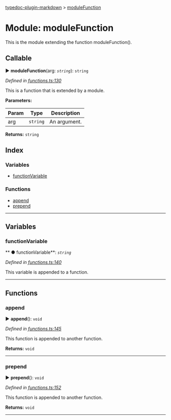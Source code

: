 [typedoc-plugin-markdown](../README.md) > [moduleFunction](../modules/modulefunction.md)



# Module: moduleFunction


This is the module extending the function moduleFunction().

## Callable
► **moduleFunction**(arg: *`string`*): `string`




*Defined in [functions.ts:130](https://bitbucket.org/owner/repository_name/src/master/src/functions.ts?fileviewer&amp;#x3D;file-view-default#functions.ts-130)*



This is a function that is extended by a module.


**Parameters:**

| Param  | Type                | Description  |
| ------ | ------------------- | ------------ |
| arg | `string` | An argument. |





**Returns:** `string`




## Index

### Variables

* [functionVariable](modulefunction.md#markdown-header-functionvariable)


### Functions

* [append](modulefunction.md#markdown-header-append)
* [prepend](modulefunction.md#markdown-header-prepend)



---
## Variables


###  functionVariable

** ●  functionVariable**:  *`string`* 

*Defined in [functions.ts:140](https://bitbucket.org/owner/repository_name/src/master/src/functions.ts?fileviewer&amp;#x3D;file-view-default#functions.ts-140)*



This variable is appended to a function.




___


## Functions


###  append

► **append**(): `void`




*Defined in [functions.ts:145](https://bitbucket.org/owner/repository_name/src/master/src/functions.ts?fileviewer&amp;#x3D;file-view-default#functions.ts-145)*



This function is appended to another function.




**Returns:** `void`





___



###  prepend

► **prepend**(): `void`




*Defined in [functions.ts:152](https://bitbucket.org/owner/repository_name/src/master/src/functions.ts?fileviewer&amp;#x3D;file-view-default#functions.ts-152)*



This function is appended to another function.




**Returns:** `void`





___


